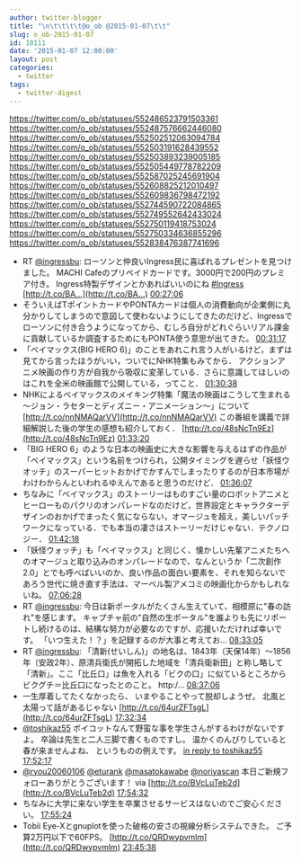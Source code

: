 ```yaml
---
author: twitter-blogger
title: "\n\t\t\t\t@o_ob @2015-01-07\t\t"
slug: o_ob-2015-01-07
id: 10111
date: '2015-01-07 12:00:00'
layout: post
categories:
  - twitter
tags:
  - twitter-digest
---
```


https://twitter.com/o_ob/statuses/552486523791503361 https://twitter.com/o_ob/statuses/552487576662446080 https://twitter.com/o_ob/statuses/552502512063094784 https://twitter.com/o_ob/statuses/552503191628439552 https://twitter.com/o_ob/statuses/552503893239005185 https://twitter.com/o_ob/statuses/552505449778782209 https://twitter.com/o_ob/statuses/552587025245691904 https://twitter.com/o_ob/statuses/552608825212010497 https://twitter.com/o_ob/statuses/552609836798472192 https://twitter.com/o_ob/statuses/552744590722084865 https://twitter.com/o_ob/statuses/552749552642433024 https://twitter.com/o_ob/statuses/552750119418753024 https://twitter.com/o_ob/statuses/552750334636855296 https://twitter.com/o_ob/statuses/552838476387741696  

*   RT [@ingressbu](https://twitter.com/ingressbu): ローソンと仲良いIngress民に喜ばれるプレゼントを見つけました。 MACHI Cafeのプリペイドカードです。3000円で200円のプレミア付き。 Ingress特製デザインとかあればいいのにね [#Ingress](https://twitter.com/search?q=%23Ingress&src=hash) [http://t.co/BA…](http://t.co/BA…) [00:27:06](https://twitter.com/o_ob/statuses/552486523791503361)
*   そういえばTポイントカードやPONTAカードは個人の消費動向が企業側に丸分かりしてしまうので意図して使わないようにしてきたのだけど、Ingressでローソンに付き合うようになってから、むしろ自分がどれぐらいリアル課金に貢献しているか調査するためにもPONTA使う意思が出てきた。 [00:31:17](https://twitter.com/o_ob/statuses/552487576662446080)
*   「ベイマックス(BIG HERO 6)」のことをあれこれ言う人がいるけど，まずは見てから言ったほうがいい，ついでにNHK特集もみてから． アクションアニメ映画の作り方が自我から吸収に変革している．さらに意識してほしいのはこれを全米の映画館で公開している，ってこと． [01:30:38](https://twitter.com/o_ob/statuses/552502512063094784)
*   NHKによるベイマックスのメイキング特集「魔法の映画はこうして生まれる～ジョン・ラセターとディズニー・アニメーション～」について [http://t.co/nnNMAQarVV](http://t.co/nnNMAQarVV) この番組を講義で詳細解説した後の学生の感想も紹介しておく． [http://t.co/48sNcTn9Ez](http://t.co/48sNcTn9Ez) [01:33:20](https://twitter.com/o_ob/statuses/552503191628439552)
*   「BIG HERO 6」のような日本の映画史に大きな影響を与えるはずの作品が「ベイマックス」という名前をつけられ，公開タイミングを遅らせ「妖怪ウオッチ」のスーパーヒットおかげでかすんでしまったりするのが日本市場がわけわからんといわれるゆえんであると思うのだけど． [01:36:07](https://twitter.com/o_ob/statuses/552503893239005185)
*   ちなみに「ベイマックス」のストーリーはものすごい量のロボットアニメとヒーローものパクリのオンパレードなのだけど，世界設定とキャラクターデザインのおかげでまったく気にならない，オマージュを超え，美しいパッチワークになっている．でも本当の凄さはストーリーだけじゃない．テクノロジー． [01:42:18](https://twitter.com/o_ob/statuses/552505449778782209)
*   「妖怪ウォッチ」も「ベイマックス」と同じく、懐かしい先輩アニメたちへのオマージュと取り込みのオンパレードなので、なんというか「二次創作2.0」とでも呼べばいいのか、良い作品の面白い要素を、それを知らないであろう世代に焼き直す手法は、マーベル製アメコミの映画化からかもしれないね。 [07:06:28](https://twitter.com/o_ob/statuses/552587025245691904)
*   RT [@ingressbu](https://twitter.com/ingressbu): 今日は新ポータルがたくさん生えていて、相模原に"春の訪れ"を感じます。 キャプチャ前の"自然の生ポータル"を誰よりも先にリポートし続けるのは、結構な努力が必要なのですが、応援いただければ幸いです。 「いつ生えた！？」を記録するのが大事と考えてお… [08:33:05](https://twitter.com/o_ob/statuses/552608825212010497)
*   RT [@ingressbu](https://twitter.com/ingressbu): 「清新(せいしん)」の地名は、1843年（天保14年）～1856年（安政2年）、原清兵衛氏が開拓した地域を「清兵衛新田」と称し略して「清新」。ここ「比丘口」は魚を入れる「ビクの口」に似ているところからビクグチ＝比丘口になったとのこと。 http:/… [08:37:06](https://twitter.com/o_ob/statuses/552609836798472192)
*   一生厚着してたくなかったら、 いまやることやって脱却しようぜ。 北風と太陽って話があるじゃない [http://t.co/64urZFTsgL](http://t.co/64urZFTsgL) [17:32:34](https://twitter.com/o_ob/statuses/552744590722084865)
*   [@toshikaz55](https://twitter.com/toshikaz55) ボイコットなんて野蛮な事を学生さんがするわけがないですよ。 卒論は先生と二人三脚で書くものですし。 温かくのんびりしていると春が来ませんよね、 というものの例えです。 [in reply to toshikaz55](https://twitter.com/toshikaz55/statuses/552747931585880066) [17:52:17](https://twitter.com/o_ob/statuses/552749552642433024)
*   [@ryou20060106](https://twitter.com/ryou20060106) [@eturank](https://twitter.com/eturank) [@masatokawabe](https://twitter.com/masatokawabe) [@noriyascan](https://twitter.com/noriyascan) 本日ご新規フォローありがとうございます！ via [http://t.co/BVcLuTeb2d](http://t.co/BVcLuTeb2d) [17:54:32](https://twitter.com/o_ob/statuses/552750119418753024)
*   ちなみに大学に来ない学生を卒業させるサービスはないのでご安心ください。 [17:55:24](https://twitter.com/o_ob/statuses/552750334636855296)
*   Tobii Eye-Xとgnuplotを使った破格の安さの視線分析システムできた。 ご予算2万円以下で60FPS。 [http://t.co/QRDwypvmlm](http://t.co/QRDwypvmlm) [23:45:38](https://twitter.com/o_ob/statuses/552838476387741696)